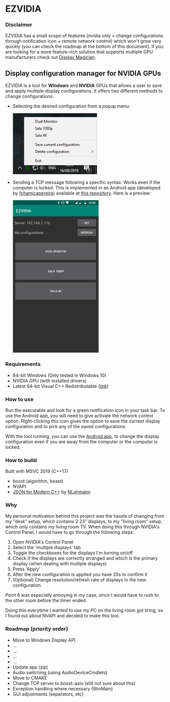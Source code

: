 # EZVIDIA
### Disclaimer
EZVIDIA has a small scope of features (nvidia only + change configurations through notification icon + remote network control) which won't grow very quickly (you can check the roadmap at the bottom of this document). If you are looking for a more feature-rich solution that supports multiple GPU manufacturers check out [Display Magician](https://github.com/terrymacdonald/DisplayMagician).

## Display configuration manager for NVIDIA GPUs

EZVIDIA is a tool for **Windows** and **NVIDIA** GPUs that allows a user to save and apply multiple display configurations. It offers two different methods to change configurations:
- Selecting the desired configuration from a popup menu:

	![Right-clicking the notification icon shows this menu](./menu.png)
- Sending a TCP message following a specific syntax. Works even if the computer is locked. This is implemented in an Android app (developed by [fchamicapereira](https://github.com/fchamicapereira)) available at [this repository](https://github.com/fchamicapereira/EZVIDIA_android_app). Here is a preview:

	<img src="./android.jpg" width="270">

### Requirements
- 64-bit Windows (Only tested in Windows 10)
- NVIDIA GPU (with installed drivers)
- Latest 64-bit Visual C++ Redistributable ([link](https://support.microsoft.com/en-us/help/2977003/the-latest-supported-visual-c-downloads))

### How to use
Run the executable and look for a green notification icon in your task bar. To use the Android app, you will need to give activate the network control option. Right-clicking this icon gives the option to save the current display configuration and to pick any of the saved configurations.

With the tool running, you can use the [Android app](https://github.com/fchamicapereira/EZVIDIA_android_app), to change the display configuration even if you are away from the computer or the computer is locked.


### How to build
Built with MSVC 2019 (C++17)
- boost (algorithm, beast)
- NVAPI
- [JSON for Modern C++](https://github.com/nlohmann/json) by [NLohmann](https://github.com/nlohmann)


### Why
My personal motivation behind this project was the hassle of changing from my "desk" setup, which contains 2 23" displays, to my "living room" setup, which only contains my living room TV. When doing this through NVIDIA's Control Panel, I would have to go through the following steps:
1. Open NVIDIA's Control Panel
2. Select the 'multiple displays' tab
3. Toggle the checkboxes for the displays I'm turning on/off
4. Check if the displays are correctly arranged and which is the primary display (when dealing with multiple displays)
5. Press 'Apply'
6. After the new configuration is applied you have 20s to confirm it
7. (Optional) Change resolution/refresh rate of displays in the new configuration

Point 6 was especially annoying in my case, since I would have to rush to the other room before the timer ended.

Doing this everytime I wanted to use my PC on the living room got tiring, so I found out about NVAPI and decided to make this tool.

### Roadmap (priority order)
- Move to Windows Display API
- ...
- ...
- ...
- ...
- Update app (zip)
- Audio switching (using AudioDeviceCmdlets)
- Move to CMAKE
- Change TCP server to boost::asio (still not sure about this)
- Exception handling where necessary (WinMain)
- GUI adjustments (separators, etc)
